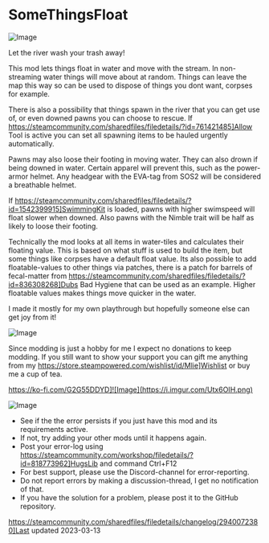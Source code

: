 # SomeThingsFloat

![Image](https://i.imgur.com/buuPQel.png)


Let the river wash your trash away!

This mod lets things float in water and move with the stream. In non-streaming water things will move about at random. Things can leave the map this way so can be used to dispose of things you dont want, corpses for example.

There is also a possibility that things spawn in the river that you can get use of, or even downed pawns you can choose to rescue. If https://steamcommunity.com/sharedfiles/filedetails/?id=761421485]Allow Tool is active you can set all spawning items to be hauled urgently automatically. 

Pawns may also loose their footing in moving water. They can also drown if being downed in water. Certain apparel will prevent this, such as the power-armor helmet. Any headgear with the EVA-tag from SOS2 will be considered a breathable helmet.

If https://steamcommunity.com/sharedfiles/filedetails/?id=1542399915]SwimmingKit is loaded, pawns with higher swimspeed will float slower when downed. Also pawns with the Nimble trait will be half as likely to loose their footing.

Technically the mod looks at all items in water-tiles and calculates their floating value. This is based on what stuff is used to build the item, but some things like corpses have a default float value. Its also possible to add floatable-values to other things via patches, there is a patch for barrels of fecal-matter from https://steamcommunity.com/sharedfiles/filedetails/?id=836308268]Dubs Bad Hygiene that can be used as an example. Higher floatable values makes things move quicker in the water.

I made it mostly for my own playthrough but hopefully someone else can get joy from it!

![Image](https://i.imgur.com/O0IIlYj.png)

Since modding is just a hobby for me I expect no donations to keep modding. If you still want to show your support you can gift me anything from my https://store.steampowered.com/wishlist/id/Mlie]Wishlist or buy me a cup of tea.

https://ko-fi.com/G2G55DDYD]![Image](https://i.imgur.com/Utx6OIH.png)


![Image](https://i.imgur.com/PwoNOj4.png)



-  See if the the error persists if you just have this mod and its requirements active.
-  If not, try adding your other mods until it happens again.
-  Post your error-log using https://steamcommunity.com/workshop/filedetails/?id=818773962]HugsLib and command Ctrl+F12
-  For best support, please use the Discord-channel for error-reporting.
-  Do not report errors by making a discussion-thread, I get no notification of that.
-  If you have the solution for a problem, please post it to the GitHub repository.


https://steamcommunity.com/sharedfiles/filedetails/changelog/2940072380]Last updated 2023-03-13
